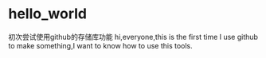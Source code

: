 # hello_world
初次尝试使用github的存储库功能
hi,everyone,this is the first time I use github to make something,I want to know how to use this tools.
